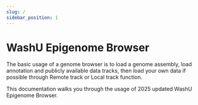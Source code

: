 ```yaml
---
slug: /
sidebar_position: 1
---
```


# WashU Epigenome Browser

The basic usage of a genome browser is to load a genome assembly, load annotation and publicly available data tracks, then load your own data if possible through Remote track or Local track function.

This documentation walks you through the usage of 2025 updated WashU Epigenome Browser.

